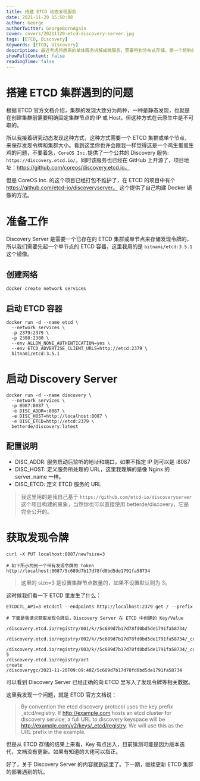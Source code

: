 ```yaml
---
title: 搭建 ETCD 动态发现服务
date: 2021-11-20 15:50:08
author: George
authorTwitter: GeorgeBornAgain
cover: covers/20211120-etcd-discovery-server.jpg
tags: [ETCD, Discovery]
keywords: [ETCD, Discovery]
description: 最近考虑将原来的单体服务拆解成微服务，需要用到分布式存储，第一个想到的就是 ETCD，毕竟 Kubernetes 等大型开源项目都用它。
showFullContent: false
readingTime: false
---
```


# 搭建 ETCD 集群遇到的问题

根据 ETCD 官方文档介绍，集群的发现大致分为两种，一种是静态发现，也就是在创建集群前需要明确固定集群节点的 IP 或 Host，但这种方式在云原生中是不可取的。

所以我接着研究动态发现这种方式，这种方式需要一个 ETCD 集群或单个节点，来保存发现令牌和集群大小。看到这里你也许会跟我一样觉得这是一个鸡生蛋蛋生鸡的问题，不要着急，`CoreOS Inc.`提供了一个公共的 Discovery 服务: `https://discovery.etcd.io/`。同时该服务也已经在 GitHub 上开源了，项目地址：https://github.com/coreos/discovery.etcd.io。

但是 CoreOS Inc. 的这个项目已经打包不维护了，在 ETCD 的项目中有个 https://github.com/etcd-io/discoveryserver。 这个提供了自己构建 Docker 镜像的方法。

# 准备工作

Discovery Server 是需要一个已存在的 ETCD 集群或单节点来存储发现令牌的，所以我们需要先起一个单节点的 ETCD 容器，这里我用的是 `bitnami/etcd:3.5.1` 这个镜像。

## 创建网络
```
docker create network services
```

## 启动 ETCD 容器
```
docker run -d --name etcd \
  --network services \
  -p 2379:2379 \
  -p 2380:2380 \
  --env ALLOW_NONE_AUTHENTICATION=yes \
  --env ETCD_ADVERTISE_CLIENT_URLS=http://etcd:2379 \
  bitnami/etcd:3.5.1
```

# 启动 Discovery Server

```
docker run -d --name discovery \
  --network services \
  -p 8087:8087 \
  -e DISC_ADDR=:8087 \
  -e DISC_HOST=http://localhost:8087 \
  -e DISC_ETCD=http://etcd:2379 \
  betterde/discovery:latest
```

## 配置说明

* DISC_ADDR: 服务启动后监听的地址和端口，如果不指定 IP 则可以是 :8087
* DISC_HOST: 定义服务所处理的 URL，这里我理解的是像 Nginx 的 server_name 一样。
* DISC_ETCD: 定义 ETCD 服务的 URL

> 我这里用的是我自己基于 `https://github.com/etcd-io/discoveryserver` 这个项目构建的景象，当然你也可以直接使用 betterde/discovery，它是完全公开的。

# 获取发现令牌

```
curl -X PUT localhost:8087/new?size=3

# 如下所示的到一个带有发现令牌的 Token
http://localhost:8087/5c689d7b17d78fd0bd5de1791fa58734
```

> 这里的 size=3 是设置集群节点数量的，如果不设置默认则为 3。

这时候我们看一下 ETCD 里发生了什么：

```
ETCDCTL_API=3 etcdctl --endpoints http://localhost:2379 get / --prefix

# 下面是我请求获取发现令牌后，Discovery Server 在 ETCD 中创建的 Key/Value

/discovery.etcd.io/registry/001/k//5c689d7b17d78fd0bd5de1791fa58734/

/discovery.etcd.io/registry/002/k//5c689d7b17d78fd0bd5de1791fa58734/_config/

/discovery.etcd.io/registry/003/k//5c689d7b17d78fd0bd5de1791fa58734/_config/size
5
/discovery.etcd.io/registry/act
create
/discoverygc/2021-11-20T09:09:48Z/5c689d7b17d78fd0bd5de1791fa58734
```

可以看到 Discovery Server 已经正确的向 ETCD 里写入了发现令牌等相关数据。

这里我发现一个问题，就是 ETCD 官方文档说：

> By convention the etcd discovery protocol uses the key prefix _etcd/registry. If http://example.com hosts an etcd cluster for discovery service, a full URL to discovery keyspace will be http://example.com/v2/keys/_etcd/registry. We will use this as the URL prefix in the example.

但是从 ETCD 存储的结果上来看，Key 有点出入，目前猜测可能是因为版本迭代，文档没有更新。如果有知道的大佬可以指正。

好了，关于 Discovery Server 的内容就到这里了。下一期，继续更新 ETCD 集群的部署遇到的坑。
